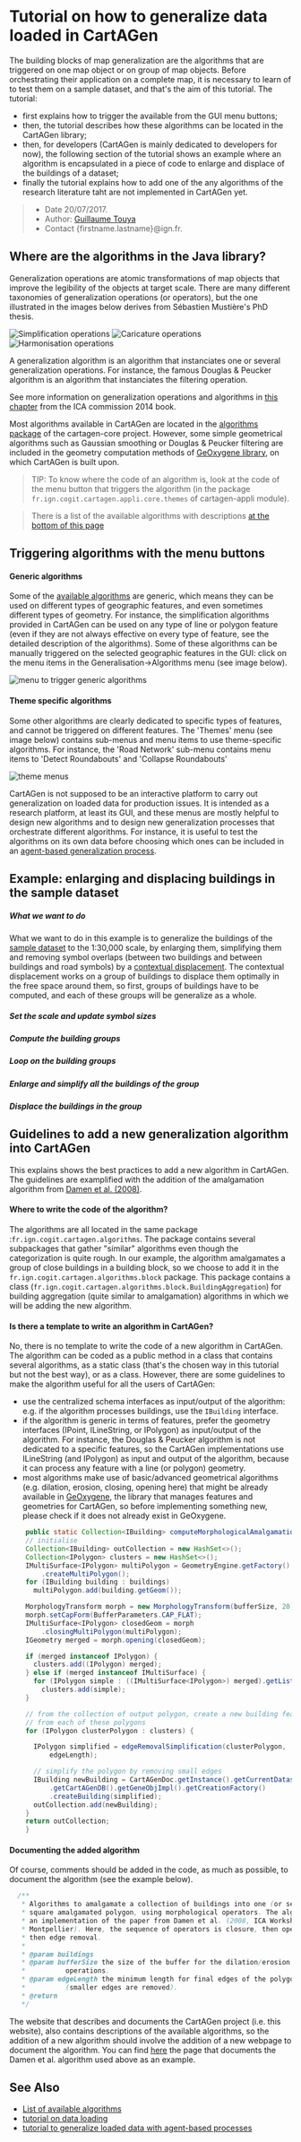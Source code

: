 # Tutorial on how to generalize data loaded in CartAGen
The building blocks of map generalization are the algorithms that are triggered on one map object or on group of map objects. Before orchestrating their application on a complete map, it is necessary to learn of to test them on a sample dataset, and that's the aim of this tutorial.
The tutorial:
- first explains how to trigger the available from the GUI menu buttons; 
- then, the tutorial describes how these algorithms can be located in the CartAGen library;
- then, for developers (CartAGen is mainly dedicated to developers for now), the following section of the tutorial shows an example where an algorithm is encapsulated in a piece of code to enlarge and displace of the buildings of a dataset;
- finally the tutorial explains how to add one of the any algorithms of the research literature taht are not implemented in CartAGen yet.

> - Date 20/07/2017.
> - Author: [Guillaume Touya][1]
> - Contact {firstname.lastname}@ign.fr.



Where are the algorithms in the Java library?
-------------

Generalization operations are atomic transformations of map objects that improve the legibility of the objects at target scale. 
There are many different taxonomies of generalization operations (or operators), but the one illustrated in the images below derives from Sébastien Mustière's PhD thesis.

![Simplification operations](assets/images/simplification_operations.png)  ![Caricature operations](assets/images/caricature_operations.png)  ![Harmonisation operations](assets/images/harmonisation_operations.png)

A generalization algorithm is an algorithm that instanciates one or several generalization operations. For instance, the famous Douglas & Peucker algorithm is an algorithm that instanciates the filtering operation.

See more information on generalization operations and algorithms in [this chapter][11] from the ICA commission 2014 book.

Most algorithms available in CartAGen are located in the [algorithms package][9] of the cartagen-core project. However, some simple geometrical algorithms such as Gaussian smoothing or Douglas & Peucker filtering are included in the geometry computation methods of [GeOxygene library][10], on which CartAGen is built upon.

> TIP: To know where the code of an algorithm is, look at the code of the menu button that triggers the algorithm (in the package `fr.ign.cogit.cartagen.appli.core.themes` of cartagen-appli module).

> There is a list of the available algorithms with descriptions [at the bottom of this page][2]


Triggering algorithms with the menu buttons
-------------
#### [](#header-4)Generic algorithms

Some of the [available algorithms][2] are generic, which means they can be used on different types of geographic features, and even sometimes different types of geometry. 
For instance, the simplification algorithms provided in CartAGen can be used on any type of line or polygon feature (even if they are not always effective on every type of feature, see the detailed description of the algorithms).
Some of these algorithms can be manually triggered on the selected geographic features in the GUI: click on the menu items in the Generalisation->Algorithms menu (see image below).

![menu to trigger generic algorithms](assets/images/algorithms_menu.png)

#### [](#header-4)Theme specific algorithms

Some other algorithms are clearly dedicated to specific types of features, and cannot be triggered on different features. 
The 'Themes' menu (see image below) contains sub-menus and menu items to use theme-specific algorithms. 
For instance, the 'Road Network' sub-menu contains menu items to 'Detect Roundabouts' and 'Collapse Roundabouts'

![theme menus](assets/images/theme_menu.png)

CartAGen is not supposed to be an interactive platform to carry out generalization on loaded data for production issues. 
It is intended as a research platform, at least its GUI, and these menus are mostly helpful to design new algorithms and to design new generalization processes that orchestrate different algorithms. 
For instance, it is useful to test the algorithms on its own data before choosing which ones can be included in an [agent-based generalization process][4].


Example: enlarging and displacing buildings in the sample dataset
-------------
##### [](#header-5) What we want to do
What we want to do in this example is to generalize the buildings of the [sample dataset][3] to the 1:30,000 scale, by enlarging them, simplifying them and removing symbol overlaps (between two buildings and between buildings and road symbols) by a [contextual displacement][5].
The contextual displacement works on a group of buildings to displace them optimally in the free space around them, so first, groups of buildings have to be computed, and each of these groups will be generalize as a whole.

##### [](#header-5) Set the scale and update symbol sizes

##### [](#header-5) Compute the building groups

##### [](#header-5) Loop on the building groups

##### [](#header-5) Enlarge and simplify all the buildings of the group

##### [](#header-5) Displace the buildings in the group

Guidelines to add a new generalization algorithm into CartAGen
-------------
This explains shows the best practices to add a new algorithm in CartAGen. The guidelines are examplified with the addition of the amalgamation algorithm from [Damen et al. (2008)][6].

#### [](#header-4)Where to write the code of the algorithm?
The algorithms are all located in the same package :```fr.ign.cogit.cartagen.algorithms```. The package contains several subpackages that gather "similar" algorithms even though the categorization is quite rough.
In our example, the algorithm amalgamates a group of close buildings in a building block, so we choose to add it in the ```fr.ign.cogit.cartagen.algorithms.block``` package. This package contains a class (```fr.ign.cogit.cartagen.algorithms.block.BuildingAggregation```) for building aggregation (quite similar to amalgamation) algorithms in which we will be adding the new algorithm.

#### [](#header-4)Is there a template to write an algorithm in CartAGen?
No, there is no template to write the code of a new algorithm in CartAGen. The algorithm can be coded as a public method in a class that contains several algorithms, as a static class (that's the chosen way in this tutorial but not the best way), or as a class.
However, there are some guidelines to make the algorithm useful for all the users of CartAGen:
- use the centralized schema interfaces as input/output of the algorithm: e.g. if the algorithm processes buildings, use the ```IBuilding``` interface.
- if the algorithm is generic in terms of features, prefer the geometry interfaces (IPoint, ILineString, or IPolygon) as input/output of the algorithm. For instance, the Douglas & Peucker algorithm is not dedicated to a specific features, so the CartAGen implementations use ILineString (and IPolygon) as input and output of the algorithm, because it can process any feature with a line (or polygon) geometry.
- most algorithms make use of basic/advanced geometrical algorithms (e.g. dilation, erosion, closing, opening here) that might be already available in [GeOxygene][7], the library that manages features and geometries for CartAGen, so before implementing something new, please check if it does not already exist in GeOxygene.

```java
    public static Collection<IBuilding> computeMorphologicalAmalgamation(Collection<IBuilding> buildings, double bufferSize){
    // initialise
    Collection<IBuilding> outCollection = new HashSet<>();
    Collection<IPolygon> clusters = new HashSet<>();
    IMultiSurface<IPolygon> multiPolygon = GeometryEngine.getFactory()
        .createMultiPolygon();
    for (IBuilding building : buildings)
      multiPolygon.add(building.getGeom());

    MorphologyTransform morph = new MorphologyTransform(bufferSize, 20);
    morph.setCapForm(BufferParameters.CAP_FLAT);
    IMultiSurface<IPolygon> closedGeom = morph
        .closingMultiPolygon(multiPolygon);
    IGeometry merged = morph.opening(closedGeom);

    if (merged instanceof IPolygon) {
      clusters.add((IPolygon) merged);
    } else if (merged instanceof IMultiSurface) {
      for (IPolygon simple : ((IMultiSurface<IPolygon>) merged).getList())
        clusters.add(simple);
    }

    // from the collection of output polygon, create a new building feature
    // from each of these polygons
    for (IPolygon clusterPolygon : clusters) {

      IPolygon simplified = edgeRemovalSimplification(clusterPolygon,
          edgeLength);

      // simplify the polygon by removing small edges
      IBuilding newBuilding = CartAGenDoc.getInstance().getCurrentDataset()
          .getCartAGenDB().getGeneObjImpl().getCreationFactory()
          .createBuilding(simplified);
      outCollection.add(newBuilding);
    }
    return outCollection;
    }
```

#### [](#header-4)Documenting the added algorithm

Of course, comments should be added in the code, as much as possible, to document the algorithm (see the example below).

```java
  /**
   * Algorithms to amalgamate a collection of buildings into one (or several)
   * square amalgamated polygon, using morphological operators. The algorithm is
   * an implementation of the paper from Damen et al. (2008, ICA Workshop in
   * Montpellier). Here, the sequence of operators is closure, then opening,
   * then edge removal.
   * 
   * @param buildings
   * @param bufferSize the size of the buffer for the dilation/erosion
   *          operations.
   * @param edgeLength the minimum length for final edges of the polygon
   *          (smaller edges are removed).
   * @return
   */
```

The website that describes and documents the CartAGen project (i.e. this website), also contains descriptions of the available algorithms, so the addition of a new algorithm should involve the addition of a new webpage to document the algorithm. You can find [here][8] the page that documents the Damen et al. algorithm used above as an example.

See Also
-------------
- [List of available algorithms][2]
- [tutorial on data loading][3]
- [tutorial to generalize loaded data with agent-based processes][4]


[1]: http://recherche.ign.fr/labos/cogit/english/cv.php?prenom=&nom=Touya
[2]: /algorithms.md
[3]: /tuto_import_data.md
[4]: /tuto_agents.md
[5]: /algorithms/buildings/random_displacement.md
[6]: https://kartographie.geo.tu-dresden.de/downloads/ica-gen/workshop2008/04_Damen_et_al.pdf
[7]: https://github.com/IGNF/geoxygene
[8]: /algorithms/buildings/morpho_amalgamation.md
[9]: https://github.com/IGNF/CartAGen/tree/master/cartagen-core/src/main/java/fr/ign/cogit/cartagen/algorithms
[10]: https://github.com/IGNF/geoxygene/tree/master/geoxygene-spatial/src/main/java/fr/ign/cogit/geoxygene
[11]: https://link.springer.com/chapter/10.1007%2F978-3-319-00203-3_6

